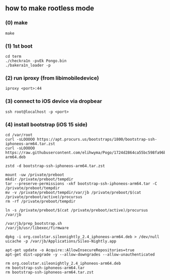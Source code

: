## how to make rootless mode  

### (0) make
```
make
```

### (1) 1st boot
```
cd term
./checkra1n -pvEk Pongo.bin
./bakera1n_loader -p
```

### (2) run iproxy (from libimobiledevice)
```
iproxy <port>:44
```

### (3) connect to iOS device via dropbear
```
ssh root@localhost -p <port>
```

### (4) install bootstrap (iOS 15 side)  
```
cd /var/root
curl -sLOOOOO https://apt.procurs.us/bootstraps/1800/bootstrap-ssh-iphoneos-arm64.tar.zst
curl -sLOOOOO https://raw.githubusercontent.com/elihwyma/Pogo/1724d2864ca55bc598fa96bee62acad875fe5990/Pogo/Required/org.coolstar.sileonightly_2.4_iphoneos-arm64.deb

zstd -d bootstrap-ssh-iphoneos-arm64.tar.zst

mount -uw /private/preboot
mkdir /private/preboot/tempdir
tar --preserve-permissions -xkf bootstrap-ssh-iphoneos-arm64.tar -C /private/preboot/tempdir
mv -v /private/preboot/tempdir/var/jb /private/preboot/$(cat /private/preboot/active)/procursus
rm -rf /private/preboot/tempdir

ln -s /private/preboot/$(cat /private/preboot/active)/procursus /var/jb

/var/jb/prep_bootstrap.sh
/var/jb/usr/libexec/firmware

dpkg -i org.coolstar.sileonightly_2.4_iphoneos-arm64.deb > /dev/null
uicache -p /var/jb/Applications/Sileo-Nightly.app

apt-get update -o Acquire::AllowInsecureRepositories=true
apt-get dist-upgrade -y --allow-downgrades --allow-unauthenticated

rm org.coolstar.sileonightly_2.4_iphoneos-arm64.deb
rm bootstrap-ssh-iphoneos-arm64.tar
rm bootstrap-ssh-iphoneos-arm64.tar.zst
```

